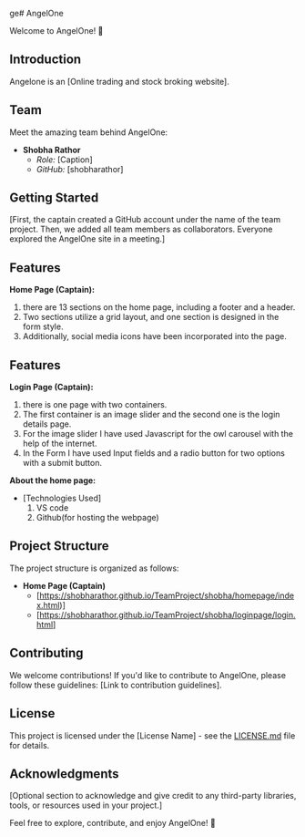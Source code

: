 ge# AngelOne

Welcome to AngelOne! 🚀

## Introduction

Angelone is an [Online trading and stock broking website].

## Team

Meet the amazing team behind AngelOne:

- **Shobha Rathor**
  - *Role:* [Caption]
  - *GitHub:* [shobharathor]

## Getting Started

[First, the captain created a GitHub account under the name of the team project. Then, we added all team members as collaborators. Everyone explored the AngelOne site in a meeting.]

## Features
 **Home Page (Captain):**
  1. there are 13 sections on the home page, including a footer and a header.
  2. Two sections utilize a grid layout, and one section is designed in the form style.
  3. Additionally, social media icons have been incorporated into the page.
 ## Features
 **Login Page (Captain):**
  1. there is one page with two containers.
  2. The first container is an image slider and the second one is the login details page.
  3. For the image slider I have used Javascript for the owl carousel with the help of the internet.
  4. In the Form I have used Input fields and a radio button for two options with a submit button. 


 **About the home page:**
 - [Technologies Used]
   1. VS code
   2. Github(for hosting the webpage)
      
 ## Project Structure
The project structure is organized as follows:

- **Home Page (Captain)**
  - [https://shobharathor.github.io/TeamProject/shobha/homepage/index.html)]
  - [https://shobharathor.github.io/TeamProject/shobha/loginpage/login.html]

## Contributing

We welcome contributions! If you'd like to contribute to AngelOne, please follow these guidelines: [Link to contribution guidelines].

## License

This project is licensed under the [License Name] - see the [LICENSE.md](LICENSE.md) file for details.

## Acknowledgments

[Optional section to acknowledge and give credit to any third-party libraries, tools, or resources used in your project.]

Feel free to explore, contribute, and enjoy AngelOne! 🌟
